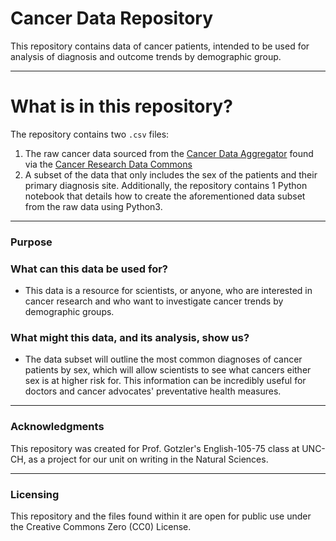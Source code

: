 # Cancer Data Repository
This repository contains data of cancer patients, intended to be used for analysis of diagnosis and outcome trends by demographic group. 

---
# What is in this repository?
The repository contains two `.csv` files: 
1. The raw cancer data sourced from the [Cancer Data Aggregator](https://cda.readthedocs.io/en/latest/interactive/) found via the [Cancer Research Data Commons](https://datacommons.cancer.gov/cancer-research-data-commons)
2. A subset of the data that only includes the sex of the patients and their primary diagnosis site. 
Additionally, the repository contains 1 Python notebook that details how to create the aforementioned data subset from the raw data using Python3.  
---
### Purpose
### What can this data be used for?
- This data is a resource for scientists, or anyone, who are interested in cancer research and who want to investigate cancer trends by demographic groups.
### What might this data, and its analysis, show us?
- The data subset will outline the most common diagnoses of cancer patients by sex, which will allow scientists to see what cancers either sex is at higher risk for. This information can be incredibly useful for doctors and cancer advocates' preventative health measures.
---
### Acknowledgments
This repository was created for Prof. Gotzler's English-105-75 class at UNC-CH, as a project for our unit on writing in the Natural Sciences.

---
### Licensing
This repository and the files found within it are open for public use under the Creative Commons Zero (CC0) License. 
